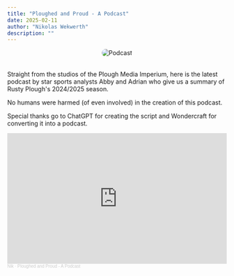 ```yaml
---
title: "Ploughed and Proud - A Podcast"
date: 2025-02-11
author: "Nikolas Wekwerth"
description: ""
---
```


<div style="text-align: center; margin-bottom: 2rem;">
  <img src="https://media.rustyploughfc.com/blog-podcast.jpg" alt="Podcast" style="max-width: 50%; border-radius: 10px;">
</div>

Straight from the studios of the Plough Media Imperium, here is the latest podcast by star sports analysts Abby and Adrian who give us a summary of Rusty Plough's 2024/2025 season.

No humans were harmed (of even involved) in the creation of this podcast.

Special thanks go to ChatGPT for creating the script and Wondercraft for converting it into a podcast.

<iframe width="100%" height="300" scrolling="no" frameborder="no" allow="autoplay" src="https://w.soundcloud.com/player/?url=https%3A//api.soundcloud.com/tracks/soundcloud%3Atracks%3A2031968292%3Fsecret_token%3Ds-IJMUVWgYwV6&color=%23ff5500&auto_play=false&hide_related=false&show_comments=true&show_user=true&show_reposts=false&show_teaser=true&visual=true"></iframe><div style="font-size: 10px; color: #cccccc;line-break: anywhere;word-break: normal;overflow: hidden;white-space: nowrap;text-overflow: ellipsis; font-family: Interstate,Lucida Grande,Lucida Sans Unicode,Lucida Sans,Garuda,Verdana,Tahoma,sans-serif;font-weight: 100;"><a href="https://soundcloud.com/user-363060544" title="Nik" target="_blank" style="color: #cccccc; text-decoration: none;">Nik</a> · <a href="https://soundcloud.com/user-363060544/ploughed-and-proud-a-podcast/s-IJMUVWgYwV6" title="Ploughed and Proud - A Podcast" target="_blank" style="color: #cccccc; text-decoration: none;">Ploughed and Proud - A Podcast</a></div>